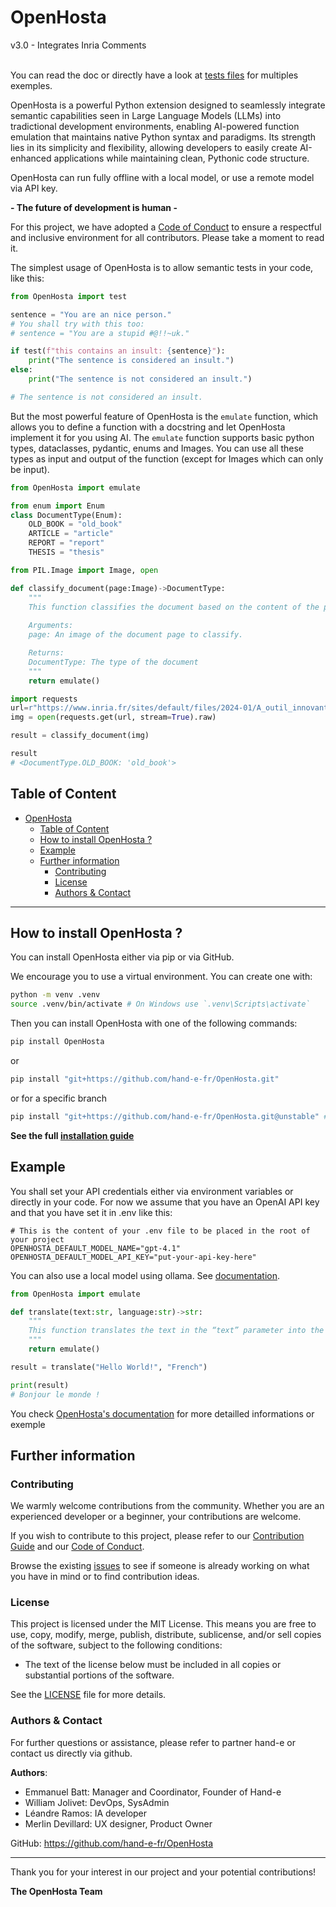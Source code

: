 # OpenHosta 

v3.0 - Integrates Inria Comments

<br/>You can read the doc or directly have a look at [tests files](https://github.com/hand-e-fr/OpenHosta/tree/main/tests/) for multiples exemples.

OpenHosta is a powerful Python extension designed to seamlessly integrate semantic capabilities seen in Large Language Models (LLMs) into tradictional development environments, enabling AI-powered function emulation that maintains native Python syntax and paradigms. Its strength lies in its simplicity and flexibility, allowing developers to easily create AI-enhanced applications while maintaining clean, Pythonic code structure.

OpenHosta can run fully offline with a local model, or use a remote model via API key.

**- The future of development is human -**

For this project, we have adopted a [Code of Conduct](https://github.com/hand-e-fr/OpenHosta/blob/main/CODE_OF_CONDUCT.md) to ensure a respectful and inclusive environment for all contributors. Please take a moment to read it.

The simplest usage of OpenHosta is to allow semantic tests in your code, like this:

```python
from OpenHosta import test

sentence = "You are an nice person."
# You shall try with this too:
# sentence = "You are a stupid #@!!~uk."

if test(f"this contains an insult: {sentence}"):
    print("The sentence is considered an insult.")
else:
    print("The sentence is not considered an insult.")

# The sentence is not considered an insult.
```

But the most powerful feature of OpenHosta is the `emulate` function, which allows you to define a function with a docstring and let OpenHosta implement it for you using AI. The `emulate` function supports basic python types, dataclasses, pydantic, enums and Images. You can use all these types as input and output of the function (except for Images which can only be input).

```python
from OpenHosta import emulate

from enum import Enum
class DocumentType(Enum):
    OLD_BOOK = "old_book"
    ARTICLE = "article"
    REPORT = "report"
    THESIS = "thesis"

from PIL.Image import Image, open

def classify_document(page:Image)->DocumentType:
    """
    This function classifies the document based on the content of the page givent in parameter.
    
    Arguments:
    page: An image of the document page to classify.

    Returns:
    DocumentType: The type of the document
    """
    return emulate()

import requests
url=r"https://www.inria.fr/sites/default/files/2024-01/A_outil_innovant_caracte%CC%81riser_plantes_1827x1026_bonnier-2.png"
img = open(requests.get(url, stream=True).raw)

result = classify_document(img)

result
# <DocumentType.OLD_BOOK: 'old_book'>
```

## Table of Content

- [OpenHosta](#openhosta)
  - [Table of Content](#table-of-content)
  - [How to install OpenHosta ?](#how-to-install-openhosta-)
  - [Example](#example)
  - [Further information](#further-information)
    - [Contributing](#contributing)
    - [License](#license)
    - [Authors \& Contact](#authors--contact)

---

## How to install OpenHosta ?

You can install OpenHosta either via pip or via GitHub.

We encourage you to use a virtual environment. You can create one with:
```sh
python -m venv .venv
source .venv/bin/activate # On Windows use `.venv\Scripts\activate`
```

Then you can install OpenHosta with one of the following commands:

```sh
pip install OpenHosta
```

or

```sh
pip install "git+https://github.com/hand-e-fr/OpenHosta.git"
```

or for a specific branch

```sh
pip install "git+https://github.com/hand-e-fr/OpenHosta.git@unstable" # for the latest unstable version
```

**See the full [installation guide](https://github.com/hand-e-fr/OpenHosta/blob/main/docs/installation.md)**

## Example

You shall set your API credentials either via environment variables or directly in your code.
For now we assume that you have an OpenAI API key and that you have set it in .env like this:

```env
# This is the content of your .env file to be placed in the root of your project
OPENHOSTA_DEFAULT_MODEL_NAME="gpt-4.1"
OPENHOSTA_DEFAULT_MODEL_API_KEY="put-your-api-key-here"
```

You can also use a local model using ollama. See [documentation](https://github.com/hand-e-fr/OpenHosta/blob/main/docs/installation.md#local-models).

```python
from OpenHosta import emulate

def translate(text:str, language:str)->str:
    """
    This function translates the text in the “text” parameter into the language specified in the “language” parameter.
    """
    return emulate()

result = translate("Hello World!", "French")

print(result)
# Bonjour le monde !
```

You check [OpenHosta's documentation](https://github.com/hand-e-fr/OpenHosta/blob/main/docs/doc.md) for more detailled informations or exemple

## Further information

### Contributing

We warmly welcome contributions from the community. Whether you are an experienced developer or a beginner, your contributions are welcome.

If you wish to contribute to this project, please refer to our [Contribution Guide](https://github.com/hand-e-fr/OpenHosta/blob/main/CONTRIBUTING.md) and our [Code of Conduct](https://github.com/hand-e-fr/OpenHosta/blob/main/CODE_OF_CONDUCT.md).

Browse the existing [issues](https://github.com/hand-e-fr/OpenHosta/issues) to see if someone is already working on what you have in mind or to find contribution ideas.

### License

This project is licensed under the MIT License. This means you are free to use, copy, modify, merge, publish, distribute, sublicense, and/or sell copies of the software, subject to the following conditions:

  - The text of the license below must be included in all copies or substantial portions of the software.

See the [LICENSE](https://github.com/hand-e-fr/OpenHosta/blob/main/LICENSE) file for more details.

### Authors & Contact

For further questions or assistance, please refer to partner hand-e or contact us directly via github.

**Authors**:
   - Emmanuel Batt: Manager and Coordinator, Founder of Hand-e
   - William Jolivet: DevOps, SysAdmin
   - Léandre Ramos: IA developer
   - Merlin Devillard: UX designer, Product Owner

GitHub: https://github.com/hand-e-fr/OpenHosta

---

Thank you for your interest in our project and your potential contributions!

**The OpenHosta Team**
